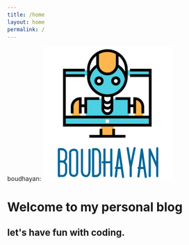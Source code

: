```yaml
---
title: /home
layout: home
permalink: /
---
```

boudhayan:
![alt text][logo]

[logo]: https://github.com/boudhayan/coding-fun/blob/gh-pages/logo.png "Logo Title Text 2"

# Welcome to my personal blog

## let's have fun with coding.
